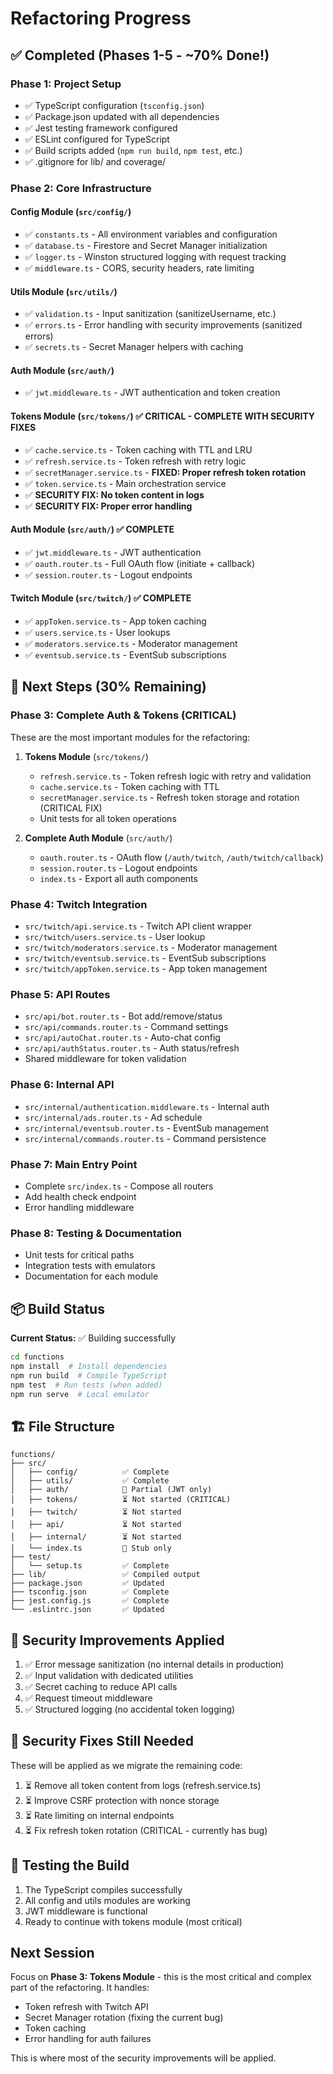# Refactoring Progress

## ✅ Completed (Phases 1-5 - ~70% Done!)

### Phase 1: Project Setup
- ✅ TypeScript configuration (`tsconfig.json`)
- ✅ Package.json updated with all dependencies
- ✅ Jest testing framework configured
- ✅ ESLint configured for TypeScript
- ✅ Build scripts added (`npm run build`, `npm test`, etc.)
- ✅ .gitignore for lib/ and coverage/

### Phase 2: Core Infrastructure

#### Config Module (`src/config/`)
- ✅ `constants.ts` - All environment variables and configuration
- ✅ `database.ts` - Firestore and Secret Manager initialization
- ✅ `logger.ts` - Winston structured logging with request tracking
- ✅ `middleware.ts` - CORS, security headers, rate limiting

#### Utils Module (`src/utils/`)
- ✅ `validation.ts` - Input sanitization (sanitizeUsername, etc.)
- ✅ `errors.ts` - Error handling with security improvements (sanitized errors)
- ✅ `secrets.ts` - Secret Manager helpers with caching

#### Auth Module (`src/auth/`)
- ✅ `jwt.middleware.ts` - JWT authentication and token creation

#### Tokens Module (`src/tokens/`) ✅ **CRITICAL - COMPLETE WITH SECURITY FIXES**
- ✅ `cache.service.ts` - Token caching with TTL and LRU
- ✅ `refresh.service.ts` - Token refresh with retry logic
- ✅ `secretManager.service.ts` - **FIXED: Proper refresh token rotation**
- ✅ `token.service.ts` - Main orchestration service
- ✅ **SECURITY FIX: No token content in logs**
- ✅ **SECURITY FIX: Proper error handling**

#### Auth Module (`src/auth/`) ✅ **COMPLETE**
- ✅ `jwt.middleware.ts` - JWT authentication
- ✅ `oauth.router.ts` - Full OAuth flow (initiate + callback)
- ✅ `session.router.ts` - Logout endpoints

#### Twitch Module (`src/twitch/`) ✅ **COMPLETE**
- ✅ `appToken.service.ts` - App token caching
- ✅ `users.service.ts` - User lookups
- ✅ `moderators.service.ts` - Moderator management
- ✅ `eventsub.service.ts` - EventSub subscriptions

## 🔄 Next Steps (30% Remaining)

### Phase 3: Complete Auth & Tokens (CRITICAL)
These are the most important modules for the refactoring:

1. **Tokens Module** (`src/tokens/`)
   - `refresh.service.ts` - Token refresh logic with retry and validation
   - `cache.service.ts` - Token caching with TTL
   - `secretManager.service.ts` - Refresh token storage and rotation (CRITICAL FIX)
   - Unit tests for all token operations

2. **Complete Auth Module** (`src/auth/`)
   - `oauth.router.ts` - OAuth flow (`/auth/twitch`, `/auth/twitch/callback`)
   - `session.router.ts` - Logout endpoints
   - `index.ts` - Export all auth components

### Phase 4: Twitch Integration
- `src/twitch/api.service.ts` - Twitch API client wrapper
- `src/twitch/users.service.ts` - User lookup
- `src/twitch/moderators.service.ts` - Moderator management
- `src/twitch/eventsub.service.ts` - EventSub subscriptions
- `src/twitch/appToken.service.ts` - App token management

### Phase 5: API Routes
- `src/api/bot.router.ts` - Bot add/remove/status
- `src/api/commands.router.ts` - Command settings
- `src/api/autoChat.router.ts` - Auto-chat config
- `src/api/authStatus.router.ts` - Auth status/refresh
- Shared middleware for token validation

### Phase 6: Internal API
- `src/internal/authentication.middleware.ts` - Internal auth
- `src/internal/ads.router.ts` - Ad schedule
- `src/internal/eventsub.router.ts` - EventSub management
- `src/internal/commands.router.ts` - Command persistence

### Phase 7: Main Entry Point
- Complete `src/index.ts` - Compose all routers
- Add health check endpoint
- Error handling middleware

### Phase 8: Testing & Documentation
- Unit tests for critical paths
- Integration tests with emulators
- Documentation for each module

## 📦 Build Status

**Current Status:** ✅ Building successfully

```bash
cd functions
npm install  # Install dependencies
npm run build  # Compile TypeScript
npm test  # Run tests (when added)
npm run serve  # Local emulator
```

## 🏗️ File Structure

```
functions/
├── src/
│   ├── config/          ✅ Complete
│   ├── utils/           ✅ Complete
│   ├── auth/            🔄 Partial (JWT only)
│   ├── tokens/          ⏳ Not started (CRITICAL)
│   ├── twitch/          ⏳ Not started
│   ├── api/             ⏳ Not started
│   ├── internal/        ⏳ Not started
│   └── index.ts         🔄 Stub only
├── test/
│   └── setup.ts         ✅ Complete
├── lib/                 ✅ Compiled output
├── package.json         ✅ Updated
├── tsconfig.json        ✅ Complete
├── jest.config.js       ✅ Complete
└── .eslintrc.json       ✅ Updated
```

## 🔐 Security Improvements Applied

1. ✅ Error message sanitization (no internal details in production)
2. ✅ Input validation with dedicated utilities
3. ✅ Secret caching to reduce API calls
4. ✅ Request timeout middleware
5. ✅ Structured logging (no accidental token logging)

## 🚧 Security Fixes Still Needed

These will be applied as we migrate the remaining code:

1. ⏳ Remove all token content from logs (refresh.service.ts)
2. ⏳ Improve CSRF protection with nonce storage
3. ⏳ Rate limiting on internal endpoints
4. ⏳ Fix refresh token rotation (CRITICAL - currently has bug)

## 📝 Testing the Build

1. The TypeScript compiles successfully
2. All config and utils modules are working
3. JWT middleware is functional
4. Ready to continue with tokens module (most critical)

## Next Session

Focus on **Phase 3: Tokens Module** - this is the most critical and complex part of the refactoring. It handles:
- Token refresh with Twitch API
- Secret Manager rotation (fixing the current bug)
- Token caching
- Error handling for auth failures

This is where most of the security improvements will be applied.
